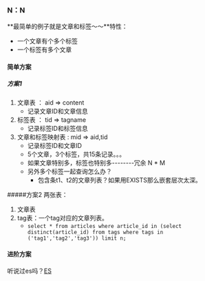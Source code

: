 ### N：N
**最简单的例子就是文章和标签～～**特性：
* 一个文章有个多个标签
* 一个标签有多个文章

#### 简单方案
##### 方案1
1. 文章表    ： aid => content
    * 记录文章ID和文章信息
2. 标签表    ： tid => tagname
    * 记录标签ID和标签信息
3. 文章和标签映射表   : mid => aid,tid
    * 记录标签ID和文章ID
    * 5个文章，3个标签，共15条记录。。。
    * 如果文章特别多，标签也特别多--------冗余 N * M 
    * 另外多个标签一起查询怎么办？
        * 包含条t1、t2的文章列表？如果用EXISTS那么嵌套层次太深。
    
#####方案2
两张表：
1. 文章表
2. tag表：一个tag对应的文章列表。
    * ```select * from articles where article_id in (select distinct(article_id) from tags where tags in ('tag1','tag2','tag3')) limit n; ```

#### 进阶方案
听说过es吗？[ES](https://www.elastic.co/guide/cn/elasticsearch/guide/current/foreword_id.html)
